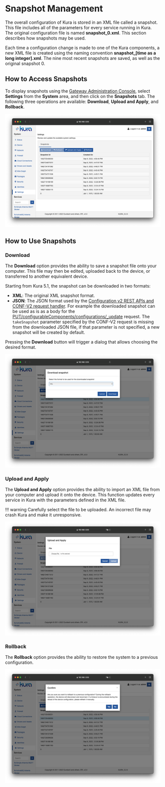# Snapshot Management

The overall configuration of Kura is stored in an XML file called a snapshot. This file includes all of the parameters for every service running in Kura. The original configuration file is named **snapshot_0.xml**. This section describes how snapshots may be used.

Each time a configuration change is made to one of the Kura components, a new XML file is created using the naming convention **snapshot_[time as a long integer].xml**. The nine most recent snapshots are saved, as well as the original snapshot 0.

## How to Access Snapshots
To display snapshots using the [Gateway Administration Console](console.html), select **Settings** from the **System** area, and then click on the **Snapshots** tab. The following three operations are available: **Download**, **Upload and Apply**, and **Rollback**.

![](imgs/snapshots.png)

## How to Use Snapshots

### Download

The **Download** option provides the ability to save a snapshot file onto your computer. This file may then be edited, uploaded back to the device, or transferred to another equivalent device.

Starting from Kura 5.1, the snapshot can be downloaded in two formats:

* **XML**: The original XML snapshot format.
* **JSON**: The JSON format used by the [Configuration v2 REST APIs and CONF-V2 request handler](doc:configuration-v2-rest-apis-and-conf-v2-request-handler). For example the downloaded snapshot can be used as is as a body for the [PUT/configurableComponents/configurations/_update](doc:configuration-v2-rest-apis-and-conf-v2-request-handler#putconfigurablecomponentsconfigurations_update) request. The `takeSnapshot` parameter specified by the CONF-V2 request is missing from the downloaded JSON file, if that parameter is not specified, a new snapshot will be created by default.

Pressing the **Download** button will trigger a dialog that allows choosing the desired format.

![](imgs/snapshotsDownload.png)

### Upload and Apply

The **Upload and Apply** option  provides the ability to import an XML file from your computer and upload it onto the device. This function updates every service in Kura with the parameters defined in the XML file.

!!! warning
    Carefully select the file to be uploaded. An incorrect file may crash Kura and make it unresponsive.

![](imgs/snapshotsUpload.png)

### Rollback

The **Rollback** option provides the ability to restore the system to a previous configuration.

![](imgs/snapshotsRollback.png)
